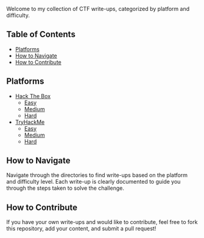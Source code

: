 Welcome to my collection of CTF write-ups, categorized by platform and difficulty. 

## Table of Contents
- [Platforms](#platforms)
- [How to Navigate](#how-to-navigate)
- [How to Contribute](#how-to-contribute)

## Platforms
- [Hack The Box](./HackTheBox/)
  - [Easy](./HackTheBox/Easy/)
  - [Medium](./HackTheBox/Medium/)
  - [Hard](./HackTheBox/Hard/)
- [TryHackMe](./TryHackMe/)
  - [Easy](./TryHackMe/Easy/)
  - [Medium](./TryHackMe/Medium/)
  - [Hard](./TryHackMe/Hard/)

## How to Navigate
Navigate through the directories to find write-ups based on the platform and difficulty level. Each write-up is clearly documented to guide you through the steps taken to solve the challenge.

## How to Contribute
If you have your own write-ups and would like to contribute, feel free to fork this repository, add your content, and submit a pull request!
